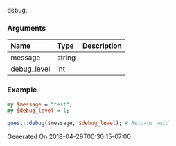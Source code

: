 debug.
### Arguments
**Name**|**Type**|**Description**
:---|:---|:---
message|string|
debug_level|int|

### Example

```perl
my $message = "test";
my $debug_level = 1;

quest::debug($message, $debug_level); # Returns void
```


Generated On 2018-04-29T00:30:15-07:00